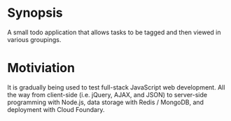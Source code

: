 # Synopsis
A small todo application that allows tasks to be tagged and then viewed in various groupings.

# Motiviation
It is gradually being used to test full-stack JavaScript web development. All the way from client-side (i.e. jQuery, AJAX, and JSON) to server-side programming with Node.js, data storage with Redis / MongoDB, and deployment with Cloud Foundary.
